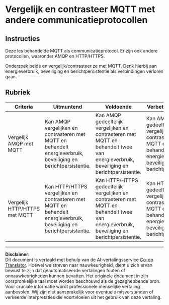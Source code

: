 <!--
CO_OP_TRANSLATOR_METADATA:
{
  "original_hash": "0d4033cdd7b5b5475c63770102e38480",
  "translation_date": "2025-08-27T21:46:05+00:00",
  "source_file": "1-getting-started/lessons/4-connect-internet/assignment.md",
  "language_code": "nl"
}
-->
# Vergelijk en contrasteer MQTT met andere communicatieprotocollen

## Instructies

Deze les behandelde MQTT als communicatieprotocol. Er zijn ook andere protocollen, waaronder AMQP en HTTP/HTTPS.

Onderzoek beide en vergelijk/contrasteer ze met MQTT. Denk hierbij aan energieverbruik, beveiliging en berichtpersistentie als verbindingen verloren gaan.

## Rubriek

| Criteria | Uitmuntend | Voldoende | Verbetering nodig |
| -------- | ---------- | --------- | ----------------- |
| Vergelijk AMQP met MQTT | Kan AMQP vergelijken en contrasteren met MQTT en behandelt energieverbruik, beveiliging en berichtpersistentie. | Kan AMQP gedeeltelijk vergelijken en contrasteren met MQTT en behandelt twee van energieverbruik, beveiliging en berichtpersistentie. | Kan AMQP gedeeltelijk vergelijken en contrasteren met MQTT en behandelt één van energieverbruik, beveiliging en berichtpersistentie. |
| Vergelijk HTTP/HTTPS met MQTT | Kan HTTP/HTTPS vergelijken en contrasteren met MQTT en behandelt energieverbruik, beveiliging en berichtpersistentie. | Kan HTTP/HTTPS gedeeltelijk vergelijken en contrasteren met MQTT en behandelt twee van energieverbruik, beveiliging en berichtpersistentie. | Kan HTTP/HTTPS gedeeltelijk vergelijken en contrasteren met MQTT en behandelt één van energieverbruik, beveiliging en berichtpersistentie. |

---

**Disclaimer**:  
Dit document is vertaald met behulp van de AI-vertalingsservice [Co-op Translator](https://github.com/Azure/co-op-translator). Hoewel we streven naar nauwkeurigheid, dient u zich ervan bewust te zijn dat geautomatiseerde vertalingen fouten of onnauwkeurigheden kunnen bevatten. Het originele document in zijn oorspronkelijke taal moet worden beschouwd als de gezaghebbende bron. Voor cruciale informatie wordt professionele menselijke vertaling aanbevolen. Wij zijn niet aansprakelijk voor eventuele misverstanden of verkeerde interpretaties die voortvloeien uit het gebruik van deze vertaling.
